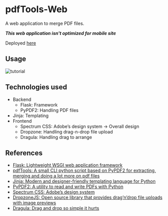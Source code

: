 # pdfTools-Web

A web application to merge PDF files.

**_This web application isn't optimized for mobile site_**

Deployed [here](https://pdft00ls.herokuapp.com/)

## Usage

![tutorial](/app/static/screenshots/total.gif)

## Technologies used

- Backend
  - Flask: Framework
  - PyPDF2: Handling PDF files
- Jinja: Templating
- Frontend
  - Spectrum CSS: Adobe’s design system → Overall design
  - Dropzone: Handling drag-n-drop file upload
  - Dragula: Handling drag to arrange

## References

- [Flask: Lightweight WSGI web application framework](https://flask.palletsprojects.com/en/1.1.x/)
- [pdfTools: A small CLI python script based on PyPDF2 for extracting, merging and doing a lot more on pdf files](https://github.com/Kinjalrk2k/pdfTools)
- [Jinja: Modern and designer-friendly templating language for Python](https://jinja.palletsprojects.com/en/2.11.x/)
- [PyPDF2: A utility to read and write PDFs with Python](https://pythonhosted.org/PyPDF2/)
- [Spectrum CSS: Adobe’s design system](https://opensource.adobe.com/spectrum-css/)
- [DropzoneJS: Open source library that provides drag’n’drop file uploads with image previews](https://www.dropzonejs.com/)
- [Dragula: Drag and drop so simple it hurts](https://github.com/bevacqua/dragula)
